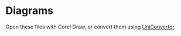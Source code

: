 # Diagrams

Open these files with Corel Draw, or convert them using [UniConvertor](https://es.wikipedia.org/wiki/UniConvertor).